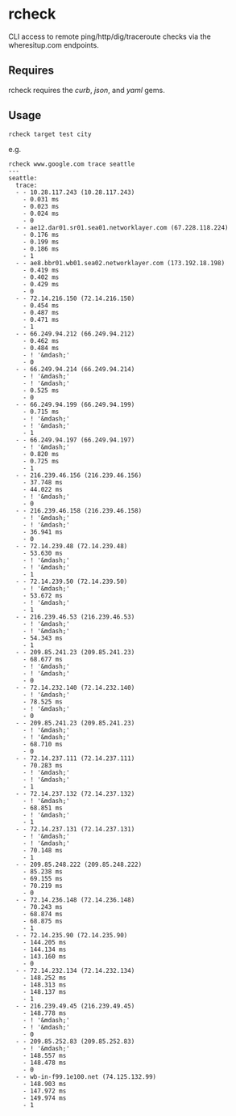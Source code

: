 rcheck
======

CLI access to remote ping/http/dig/traceroute checks via the wheresitup.com endpoints.

Requires
--------
rcheck requires the *curb*, *json*, and *yaml* gems.

Usage
-----
    rcheck target test city
e.g.

    rcheck www.google.com trace seattle
    ---
    seattle:
      trace:
      - - 10.28.117.243 (10.28.117.243)
        - 0.031 ms
        - 0.023 ms
        - 0.024 ms
        - 0
      - - ae12.dar01.sr01.sea01.networklayer.com (67.228.118.224)
        - 0.176 ms
        - 0.199 ms
        - 0.186 ms
        - 1
      - - ae8.bbr01.wb01.sea02.networklayer.com (173.192.18.198)
        - 0.419 ms
        - 0.402 ms
        - 0.429 ms
        - 0
      - - 72.14.216.150 (72.14.216.150)
        - 0.454 ms
        - 0.487 ms
        - 0.471 ms
        - 1
      - - 66.249.94.212 (66.249.94.212)
        - 0.462 ms
        - 0.484 ms
        - ! '&mdash;'
        - 0
      - - 66.249.94.214 (66.249.94.214)
        - ! '&mdash;'
        - ! '&mdash;'
        - 0.525 ms
        - 0
      - - 66.249.94.199 (66.249.94.199)
        - 0.715 ms
        - ! '&mdash;'
        - ! '&mdash;'
        - 1
      - - 66.249.94.197 (66.249.94.197)
        - ! '&mdash;'
        - 0.820 ms
        - 0.725 ms
        - 1
      - - 216.239.46.156 (216.239.46.156)
        - 37.748 ms
        - 44.022 ms
        - ! '&mdash;'
        - 0
      - - 216.239.46.158 (216.239.46.158)
        - ! '&mdash;'
        - ! '&mdash;'
        - 36.941 ms
        - 0
      - - 72.14.239.48 (72.14.239.48)
        - 53.630 ms
        - ! '&mdash;'
        - ! '&mdash;'
        - 1
      - - 72.14.239.50 (72.14.239.50)
        - ! '&mdash;'
        - 53.672 ms
        - ! '&mdash;'
        - 1
      - - 216.239.46.53 (216.239.46.53)
        - ! '&mdash;'
        - ! '&mdash;'
        - 54.343 ms
        - 1
      - - 209.85.241.23 (209.85.241.23)
        - 68.677 ms
        - ! '&mdash;'
        - ! '&mdash;'
        - 0
      - - 72.14.232.140 (72.14.232.140)
        - ! '&mdash;'
        - 78.525 ms
        - ! '&mdash;'
        - 0
      - - 209.85.241.23 (209.85.241.23)
        - ! '&mdash;'
        - ! '&mdash;'
        - 68.710 ms
        - 0
      - - 72.14.237.111 (72.14.237.111)
        - 70.283 ms
        - ! '&mdash;'
        - ! '&mdash;'
        - 1
      - - 72.14.237.132 (72.14.237.132)
        - ! '&mdash;'
        - 68.851 ms
        - ! '&mdash;'
        - 1
      - - 72.14.237.131 (72.14.237.131)
        - ! '&mdash;'
        - ! '&mdash;'
        - 70.148 ms
        - 1
      - - 209.85.248.222 (209.85.248.222)
        - 85.238 ms
        - 69.155 ms
        - 70.219 ms
        - 0
      - - 72.14.236.148 (72.14.236.148)
        - 70.243 ms
        - 68.874 ms
        - 68.875 ms
        - 1
      - - 72.14.235.90 (72.14.235.90)
        - 144.205 ms
        - 144.134 ms
        - 143.160 ms
        - 0
      - - 72.14.232.134 (72.14.232.134)
        - 148.252 ms
        - 148.313 ms
        - 148.137 ms
        - 1
      - - 216.239.49.45 (216.239.49.45)
        - 148.778 ms
        - ! '&mdash;'
        - ! '&mdash;'
        - 0
      - - 209.85.252.83 (209.85.252.83)
        - ! '&mdash;'
        - 148.557 ms
        - 148.478 ms
        - 0
      - - wb-in-f99.1e100.net (74.125.132.99)
        - 148.903 ms
        - 147.972 ms
        - 149.974 ms
        - 1
